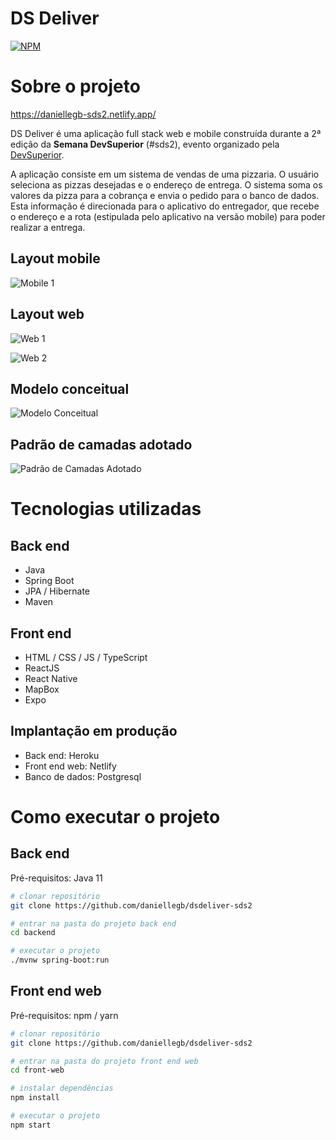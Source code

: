 # DS Deliver
[![NPM](https://img.shields.io/npm/l/react)](https://github.com/daniellegb/dsdeliver-sds2/blob/main/LICENSE) 

# Sobre o projeto

https://daniellegb-sds2.netlify.app/

DS Deliver é uma aplicação full stack web e mobile construída durante a 2ª edição da **Semana DevSuperior** (#sds2), evento organizado pela [DevSuperior](https://devsuperior.com "Site da DevSuperior").

A aplicação consiste em um sistema de vendas de uma pizzaria. O usuário seleciona as pizzas desejadas e o endereço de entrega. O sistema soma os valores da pizza para a cobrança e envia o pedido para o banco de dados. Esta informação é direcionada para o aplicativo do entregador, que recebe o endereço e a rota (estipulada pelo aplicativo na versão mobile) para poder realizar a entrega.

## Layout mobile
![Mobile 1](https://github.com/daniellegb/dsdeliver-sds2/blob/main/assets/mobile.PNG)

## Layout web
![Web 1](https://github.com/daniellegb/dsdeliver-sds2/blob/main/assets/page%201.png)

![Web 2](https://github.com/daniellegb/dsdeliver-sds2/blob/main/assets/page.png)

## Modelo conceitual
![Modelo Conceitual](https://github.com/daniellegb/dsdeliver-sds2/blob/main/assets/modelo-conceitual.png)

## Padrão de camadas adotado
![Padrão de Camadas Adotado](https://github.com/daniellegb/dsdeliver-sds2/blob/main/assets/padrao-camadas.png)

# Tecnologias utilizadas
## Back end
- Java
- Spring Boot
- JPA / Hibernate
- Maven
## Front end
- HTML / CSS / JS / TypeScript
- ReactJS
- React Native
- MapBox
- Expo
## Implantação em produção
- Back end: Heroku
- Front end web: Netlify
- Banco de dados: Postgresql

# Como executar o projeto

## Back end
Pré-requisitos: Java 11

```bash
# clonar repositório
git clone https://github.com/daniellegb/dsdeliver-sds2

# entrar na pasta do projeto back end
cd backend

# executar o projeto
./mvnw spring-boot:run
```

## Front end web
Pré-requisitos: npm / yarn

```bash
# clonar repositório
git clone https://github.com/daniellegb/dsdeliver-sds2

# entrar na pasta do projeto front end web
cd front-web

# instalar dependências
npm install

# executar o projeto
npm start
```
